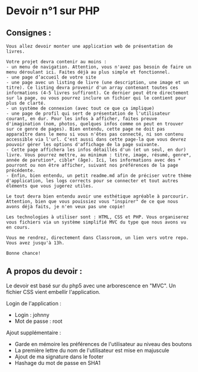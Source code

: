 # Devoir n°1 sur PHP
## Consignes :
```
Vous allez devoir monter une application web de présentation de livres.

Votre projet devra contenir au moins :
- un menu de navigation. Attention, vous n'avez pas besoin de faire un menu déroulant ici. Faites déjà au plus simple et fonctionnel.
- une page d’accueil de votre site
- une page avec un listing de livre (une description, une image et un titre). Ce listing devra provenir d'un array contenant toutes ces informations (4-5 livres suffiront). Ce dernier peut être directement sur la page, ou vous pourrez inclure un fichier qui le contient pour plus de clarté.
- un système de connexion (avec tout ce que ça implique)
- une page de profil qui sert de présentation de l'utilisateur courant, en dur. Pour les infos à afficher, faites preuve d'imagination (nom, photos, quelques infos comme on peut en trouver sur ce genre de pages). Bien entendu, cette page ne doit pas apparaître dans le menu si vous n'êtes pas connecté, ni son contenu accessible via l'url. C'est aussi dans cette page-la que vous devrez pouvoir gérer les options d'affichage de la page suivante.
- Cette page affichera les infos détaillés d'un (et un seul, en dur) livre. Vous pourrez mettre, au minimum : titre, image, résumé, genre*, année de parution*, cible* (âge). Ici, les informations avec des * pourront ou non être afficher, suivant nos préférences de la page précédente.
- Enfin, bien entendu, un petit readme.md afin de préciser votre thème d'application, les logs corrects pour se connecter et tout autres éléments que vous jugerez utiles.

Le tout devra bien entendu avoir une esthétique agréable à parcourir.
Attention, bien que vous pouissiez vous "inspirer" de ce que nous avons déjà faits, je n'en veux pas une copie!

Les technologies à utiliser sont : HTML, CSS et PHP. Vous organiserez vous fichiers via un système simplifié MVC du type que nous avons vu en cours.

Vous me rendrez, directement dans Classroom, un lien vers votre repo. Vous avez jusqu'à 13h.

Bonne chance!
```
## A propos du devoir :

Le devoir est basé sur du php5 avec une arborescence en "MVC". Un fichier CSS vient embellir l'application.

Login de l'application :
- Login : johnny
- Mot de passe : root

Ajout supplémentaire :
- Garde en mémoire les préférences de l'utilisateur au niveau des boutons
- La première lettre du nom de l'utilisateur est mise en majuscule
- Ajout de ma signature dans le footer
- Hashage du mot de passe en SHA1

